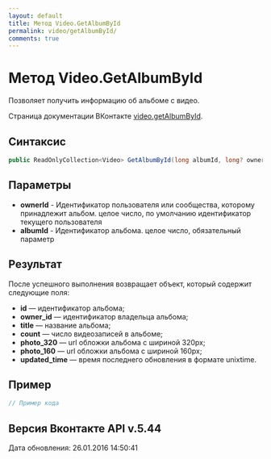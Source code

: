 ```yaml
---
layout: default
title: Метод Video.GetAlbumById
permalink: video/getAlbumById/
comments: true
---
```

# Метод Video.GetAlbumById
Позволяет получить информацию об альбоме с видео.

Страница документации ВКонтакте [video.getAlbumById](https://vk.com/dev/video.getAlbumById).
## Синтаксис
``` csharp
public ReadOnlyCollection<Video> GetAlbumById(long albumId, long? ownerId = null)
```

## Параметры
+ **ownerId** - Идентификатор пользователя или сообщества, которому принадлежит альбом. целое число, по умолчанию идентификатор текущего пользователя
+ **albumId** - Идентификатор альбома. целое число, обязательный параметр

## Результат
После успешного выполнения возвращает объект, который содержит следующие поля: 

+ **id** — идентификатор альбома; 
+ **owner_id** — идентификатор владельца альбома; 
+ **title** — название альбома; 
+ **count** — число видеозаписей в альбоме; 
+ **photo_320** — url обложки альбома с шириной 320px; 
+ **photo_160** — url обложки альбома с шириной 160px; 
+ **updated_time** — время последнего обновления в формате unixtime.

## Пример
``` csharp
// Пример кода
```

## Версия Вконтакте API v.5.44
Дата обновления: 26.01.2016 14:50:41
